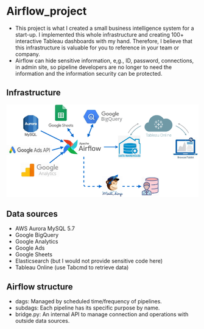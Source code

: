 # Airflow_project
- This project is what I created a small business intelligence system for a start-up. I implemented this whole infrastructure and creating 100+ interactive Tableau dashboards with my hand. Therefore, I believe that this infrastructure is valuable for you to reference in your team or company.
- Airflow can hide sensitive information, e,g., ID, password, connections, in admin site, so pipeline developers are no longer to need the information and the information security can be protected.

## Infrastructure
![flow chart](https://github.com/Auphie/Airflow_project/blob/main/Airflow_project.png)

## Data sources
- AWS Aurora MySQL 5.7
- Google BigQuery
- Google Analytics
- Google Ads
- Google Sheets
- Elasticsearch (but I would not provide sensitive code here)
- Tableau Online (use Tabcmd to retrieve data)

## Airflow structure
* dags: Managed by scheduled time/frequency of pipelines.
* subdags: Each pipeline has its specific purpose by name.
* bridge.py: An internal API to manage connection and operations with outside data sources.
